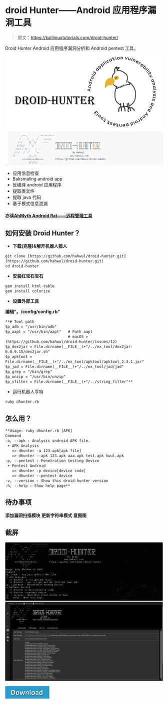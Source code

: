 # droid Hunter——Android 应用程序漏洞工具

> 原文：<https://kalilinuxtutorials.com/droid-hunter/>

Droid Hunter Android 应用程序漏洞分析和 Android pentest 工具。

![](img//a34c2b4e5f0db464d897bdd23d25fd9c.png)

*   应用信息检查
*   Baksmaling android app
*   反编译 android 应用程序
*   提取类文件
*   提取 java 代码
*   基于模式信息泄漏

#### **亦读[AhMyth Android Rat——远程管理工具](http://kalilinuxtutorials.com/ahmyth-android-rat/)**

## **如何安装 Droid Hunter？**

*   **下载(克隆)&解开机器人猎人**

```
git clone [https://github.com/hahwul/droid-hunter.git](https://github.com/hahwul/droid-hunter.git)
cd droid-hunter
```

*   **安装红宝石宝石**

```
gem install html-table
gem install colorize
```

*   **设置外部工具**

**编辑”。/config/config.rb"**

```
**# Tool path
$p_adb = "/usr/bin/adb"     
$p_aapt = "/usr/bin/aapt"   # Path aapt
                            # macOS > (https://github.com/hahwul/droid-hunter/issues/12)
$p_dex2jar = File.dirname(__FILE__)+"/../ex_tool/dex2jar-0.0.9.15/dex2jar.sh"
$p_apktool = File.dirname(__FILE__)+"/../ex_tool/apktool/apktool_2.3.1.jar"
$p_jad = File.dirname(__FILE__)+"/../ex_tool/jad/jad"
$p_grep = "/bin/grep"
$p_unzip = "/usr/bin/unzip"
$p_sfilter = File.dirname(__FILE__)+"/../string_filter"** 
```

*   运行机器人亨特

```
ruby dhunter.rb
```

## **怎么用？**

```
**Usage: ruby dhunter.rb [APK]
Command
-a, --apk : Analysis android APK file.
 + APK Analysis
   => dhunter -a 123.apk[apk file]
   => dhunter --apk 123.apk aaa.apk test.apk hwul.apk
-p, --pentest : Penetration testing Device
 + Pentest Android
   => dhunter -p device[device code]
   => dhunter --pentest device
-v, --version : Show this droid-hunter version
-h, --help : Show help page**
```

## **待办事项**

**添加漏洞扫描模块**
**更新字符串模式**
**意图图**

## **截屏**

![](img//26a261fa89d73bc2fcd62bbee2f794dc.png) ![](img//bb82ed4812baac08a24c5b010d333cff.png)

[![](img//a51de913dc60eee505c4a68651ee8e4d.png)](https://github.com/hahwul/droid-hunter)